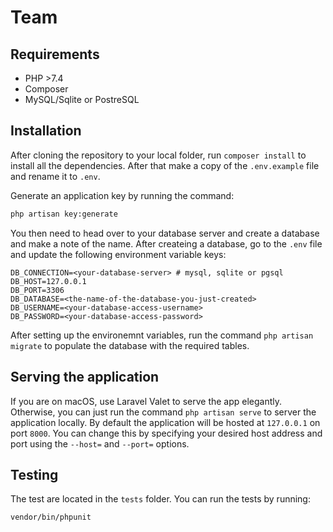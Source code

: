 # Team

## Requirements

-   PHP >7.4
-   Composer
-   MySQL/Sqlite or PostreSQL

## Installation

After cloning the repository to your local folder, run `composer install` to install all the dependencies. After that make a copy of the `.env.example` file and rename it to `.env`.

Generate an application key by running the command:

```bash
php artisan key:generate
```

You then need to head over to your database server and create a database and make a note of the name. After createing a database, go to the `.env` file and update the following environment variable keys:

```env
DB_CONNECTION=<your-database-server> # mysql, sqlite or pgsql
DB_HOST=127.0.0.1
DB_PORT=3306
DB_DATABASE=<the-name-of-the-database-you-just-created>
DB_USERNAME=<your-database-access-username>
DB_PASSWORD=<your-database-access-password>
```

After setting up the environemnt variables, run the command `php artisan migrate` to populate the database with the required tables.

## Serving the application

If you are on macOS, use Laravel Valet to serve the app elegantly. Otherwise, you can just run the command `php artisan serve` to server the application locally. By default the application will be hosted at `127.0.0.1` on port `8000`. You can change this by specifying your desired host address and port using the `--host=` and `--port=` options.

## Testing

The test are located in the `tests` folder. You can run the tests by running:

```bash
vendor/bin/phpunit
```
